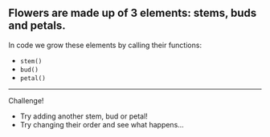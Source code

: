 Flowers are made up of 3 elements: stems, buds and petals. 
---
In code we grow these elements by calling their functions:
- `stem()`
- `bud()`
- `petal()`
---
Challenge!
- Try adding another stem, bud or petal!
- Try changing their order and see what happens...
